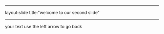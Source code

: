 _ _ _
layout:slide
title:"welcome to our second slide"
_ _ _
your text
use the left arrow to go back
